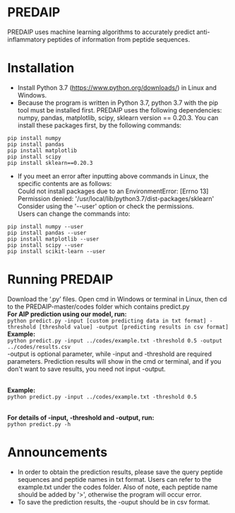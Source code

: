 # PREDAIP
PREDAIP uses machine learning algorithms to accurately predict anti-inflammatory peptides of information from peptide sequences.

# Installation
* Install Python 3.7 (https://www.python.org/downloads/) in Linux and Windows.
* Because the program is written in Python 3.7, python 3.7 with the pip tool must be installed first. PREDAIP uses the following dependencies: numpy, pandas, matplotlib, scipy, sklearn version == 0.20.3. You can install these packages first, by the following commands:
```
pip install numpy
pip install pandas
pip install matplotlib
pip install scipy
pip install sklearn==0.20.3
```
* If you meet an error after inputting above commands in Linux, the specific contents are as follows:
</br>Could not install packages due to an EnvironmentError: [Errno 13] Permission denied: '/usr/local/lib/python3.7/dist-packages/sklearn'
Consider using the '--user' option or check the permissions.
</br>Users can change the commands into:
```
pip install numpy --user
pip install pandas --user
pip install matplotlib --user
pip install scipy --user
pip install scikit-learn --user
```

# Running PREDAIP
Download the ‘.py’ files.
Open cmd in Windows or terminal in Linux, then cd to the PREDAIP-master/codes folder which contains predict.py
</br>**For AIP prediction using our model, run:**
</br>`python predict.py -input [custom predicting data in txt format] -threshold [threshold value] -output [predicting results in csv format]` 
</br>**Example:**
</br>`python predict.py -input ../codes/example.txt -threshold 0.5 -output ../codes/results.csv`
</br>-output is optional parameter, while -input and -threshold are required parameters. Prediction results will show in the cmd or terminal, and if you don't want to save results, you need not input -output.

</br>**Example:**
</br>`python predict.py -input ../codes/example.txt -threshold 0.5`

</br>**For details of -input, -threshold and -output, run:**
</br>`python predict.py -h`

# Announcements
* In order to obtain the prediction results, please save the query peptide sequences and peptide names in txt format. Users can refer to the example.txt under the codes folder. Also of note, each peptide name should be added by '>', otherwise the program will occur error. 
* To save the prediction results, the -ouput should be in csv format.
